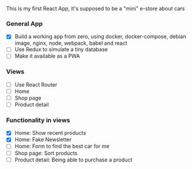 This is my first React App, it's supposed to be a "mini" e-store about cars

### General App
- [x] Build a working app from zero, using docker, docker-compose, debian image, nginx, node, webpack, babel and react
- [ ] Use Redux to simulate a tiny database
- [ ] Make it available as a PWA

### Views
- [ ] Use React Router
- [ ] Home
- [ ] Shop page
- [ ] Product detail

### Functionality in views
- [x] Home: Show recent products
- [x] Home: Fake Newsletter
- [ ] Home: Form to find the best car for me
- [ ] Shop page: Sort products
- [ ] Product detail: Being able to purchase a product